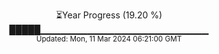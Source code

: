 <p align="center">
⏳Year Progress (19.20 %) <br>
█████▁▁▁▁▁▁▁▁▁▁▁▁▁▁▁▁▁▁▁▁▁▁▁▁▁ <br>
<sub>Updated: Mon, 11 Mar 2024 06:21:00 GMT</sub>
</p>

